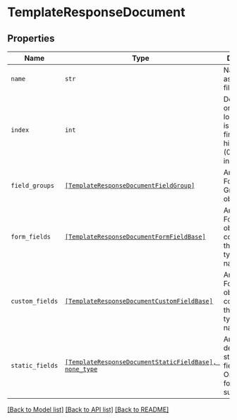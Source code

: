 # TemplateResponseDocument



## Properties

| Name | Type | Description | Notes |
| ---- | ---- | ----------- | ----- |
| `name` | ```str``` |  Name of the associated file.  |  |
| `index` | ```int``` |  Document ordering, the lowest index is displayed first and the highest last (0-based indexing).  |  |
| `field_groups` | [```[TemplateResponseDocumentFieldGroup]```](TemplateResponseDocumentFieldGroup.md) |  An array of Form Field Group objects.  |  |
| `form_fields` | [```[TemplateResponseDocumentFormFieldBase]```](TemplateResponseDocumentFormFieldBase.md) |  An array of Form Field objects containing the name and type of each named field.  |  |
| `custom_fields` | [```[TemplateResponseDocumentCustomFieldBase]```](TemplateResponseDocumentCustomFieldBase.md) |  An array of Form Field objects containing the name and type of each named field.  |  |
| `static_fields` | [```[TemplateResponseDocumentStaticFieldBase], none_type```](TemplateResponseDocumentStaticFieldBase.md) |  An array describing static overlay fields. **NOTE:** Only available for certain subscriptions.  |  |


[[Back to Model list]](../README.md#documentation-for-models) [[Back to API list]](../README.md#documentation-for-api-endpoints) [[Back to README]](../README.md)


